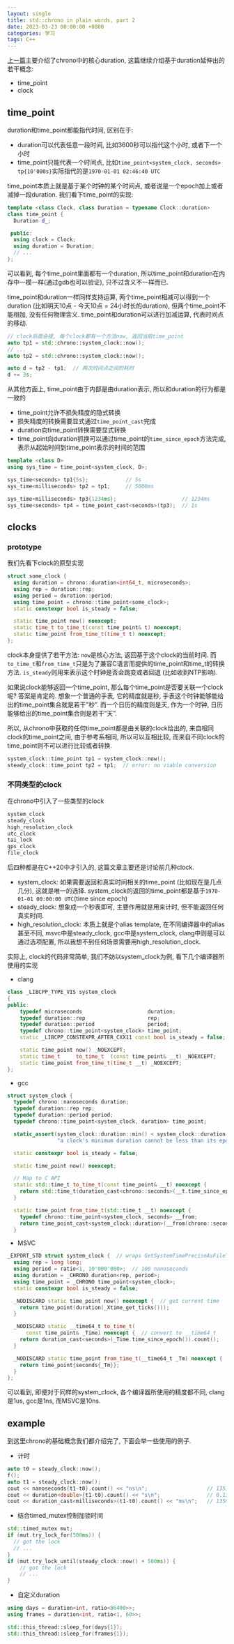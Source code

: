 ```yaml
---
layout: single
title: std::chrono in plain words, part 2
date: 2023-03-23 00:00:00 +0800
categories: 学习
tags: C++
---
```


[上一篇](https://critical27.github.io/%E5%AD%A6%E4%B9%A0/chrono-in-plain-words-part-1/)主要介绍了chrono中的核心duration, 这篇继续介绍基于duration延伸出的若干概念:

- time_point
- clock

## time_point

duration和time_point都能指代时间, 区别在于:

- duration可以代表任意一段时间, 比如3600秒可以指代这个小时, 或者下一个小时
- time_point只能代表一个时间点, 比如`time_point<system_clock, seconds> tp{10'000s}`实际指代的是`1970-01-01 02:46:40 UTC`

time_point本质上就是基于某个时钟的某个时间点, 或者说是一个epoch加上或者减掉一段duration. 我们看下time_point的实现:

```cpp
template <class Clock, class Duration = typename Clock::duration>
class time_point {
  Duration d_;

 public:
  using clock = Clock;
  using duration = Duration;
  // ...
};
```

可以看到, 每个time_point里面都有一个duration, 所以time_point和duration在内存中一模一样(通过gdb也可以验证), 只不过含义不一样而已.

time_point和duration一样同样支持运算, 两个time_point相减可以得到一个duration (比如明天10点 - 今天10点 = 24小时长的duration), 但两个time_point不能相加, 没有任何物理含义. time_point和duration可以进行加减运算, 代表时间点的移动.

```cpp
// clock后面会提, 每个clock都有一个方法now, 返回当前time_point
auto tp1 = std::chrono::system_clock::now();
// ...
auto tp2 = std::chrono::system_clock::now();

auto d = tp2 - tp1;  // 两次时间点之间的耗时
d += 3s;
```

从其他方面上, time_point由于内部是由duration表示, 所以和duration的行为都是一致的

- time_point允许不损失精度的隐式转换
- 损失精度的转换需要显式通过`time_point_cast`完成
- duration向time_point转换需要显式转换
- time_point向duration抓换可以通过time_point的`time_since_epoch`方法完成, 表示从起始时间到time_point表示的时间的范围

```cpp
template <class D>
using sys_time = time_point<system_clock, D>;

sys_time<seconds> tp1{5s};            // 5s
sys_time<milliseconds> tp2 = tp1;     // 5000ms

sys_time<milliseconds> tp3{1234ms};                     // 1234ms
sys_time<seconds> tp4 = time_point_cast<seconds>(tp3);  // 1s

```

## clocks

### prototype

我们先看下clock的原型实现

```cpp
struct some_clock {
  using duration = chrono::duration<int64_t, microseconds>;
  using rep = duration::rep;
  using period = duration::period;
  using time_point = chrono::time_point<some_clock>;
  static constexpr bool is_steady = false;

  static time_point now() noexcept;
  static time_t to_time_t(const time_point& t) noexcept;
  static time_point from_time_t(time_t t) noexcept;
};
```

clock本身提供了若干方法: `now`是核心方法, 返回基于这个clock的当前时间. 而`to_time_t`和`from_time_t`只是为了兼容C语言而提供的time_point和time_t的转换方法. `is_steady`则用来表示这个时钟是否会跳变或者回退 (比如收到NTP影响).

如果说clock能够返回一个time_point, 那么每个time_point是否要关联一个clock呢? 答案是肯定的. 想象一个普通的手表, 它的精度就是秒, 手表这个时钟能够能给出的time_point集合就是若干”秒”. 而一个日历的精度则是天, 作为一个时钟, 日历能够给出的time_point集合则是若干”天”.

所以, 从chrono中获取的任何time_point都是由关联的clock给出的, 来自相同clock的time_point之间, 由于参考系相同, 所以可以互相比较, 而来自不同clock的time_point则不可以进行比较或者转换.

```cpp
system_clock::time_point tp1 = system_clock::now();
steady_clock::time_point tp2 = tp1;  // error: no viable conversion
```

### 不同类型的clock

在chrono中引入了一些类型的clock

```cpp
system_clock
steady_clock
high_resolution_clock
utc_clock
tai_lock
gps_clock
file_clock
```

后四种都是在C++20中才引入的, 这篇文章主要还是讨论前几种clock.

- system_clock: 如果需要返回和真实时间相关的time_point (比如现在是几点几分), 这就是唯一的选择. system_clock的返回的time_point都是基于`1970-01-01 00:00:00 UTC`(time since epoch)
- steady_clock: 想象成一个秒表即可, 主要作用就是用来计时, 但不能返回任何真实时间.
- high_resolution_clock: 本质上就是个alias template, 在不同编译器中的alias甚至不同, msvc中是steady_clock, gcc中是system_clock, clang中则是可以通过选项配置, 所以我想不到任何场景需要用high_resolution_clock.

实际上, clock的代码非常简单, 我们不妨以system_clock为例, 看下几个编译器所使用的实现

- clang

```cpp
class _LIBCPP_TYPE_VIS system_clock
{
public:
    typedef microseconds                     duration;
    typedef duration::rep                    rep;
    typedef duration::period                 period;
    typedef chrono::time_point<system_clock> time_point;
    static _LIBCPP_CONSTEXPR_AFTER_CXX11 const bool is_steady = false;

    static time_point now() _NOEXCEPT;
    static time_t     to_time_t  (const time_point& __t) _NOEXCEPT;
    static time_point from_time_t(time_t __t) _NOEXCEPT;
};
```

- gcc

```cpp
struct system_clock {
  typedef chrono::nanoseconds duration;
  typedef duration::rep rep;
  typedef duration::period period;
  typedef chrono::time_point<system_clock, duration> time_point;

  static_assert(system_clock::duration::min() < system_clock::duration::zero(),
                "a clock's minimum duration cannot be less than its epoch");

  static constexpr bool is_steady = false;

  static time_point now() noexcept;

  // Map to C API
  static std::time_t to_time_t(const time_point& __t) noexcept {
    return std::time_t(duration_cast<chrono::seconds>(__t.time_since_epoch()).count());
  }

  static time_point from_time_t(std::time_t __t) noexcept {
    typedef chrono::time_point<system_clock, seconds> __from;
    return time_point_cast<system_clock::duration>(__from(chrono::seconds(__t)));
  }

```

- MSVC

```cpp
_EXPORT_STD struct system_clock {  // wraps GetSystemTimePreciseAsFileTime/GetSystemTimeAsFileTime
  using rep = long long;
  using period = ratio<1, 10'000'000>;  // 100 nanoseconds
  using duration = _CHRONO duration<rep, period>;
  using time_point = _CHRONO time_point<system_clock>;
  static constexpr bool is_steady = false;

  _NODISCARD static time_point now() noexcept {  // get current time
    return time_point(duration(_Xtime_get_ticks()));
  }

  _NODISCARD static __time64_t to_time_t(
      const time_point& _Time) noexcept {  // convert to __time64_t
    return duration_cast<seconds>(_Time.time_since_epoch()).count();
  }

  _NODISCARD static time_point from_time_t(__time64_t _Tm) noexcept {  // convert from __time64_t
    return time_point{seconds{_Tm}};
  }
};
```

可以看到, 即便对于同样的system_clock, 各个编译器所使用的精度都不同, clang是1us, gcc是1ns, 而MSVC是10ns.

## example

到这里chrono的基础概念我们都介绍完了, 下面会举一些使用的例子.

- 计时

```cpp
auto t0 = steady_clock::now();
f();
auto t1 = steady_clock::now();
cout << nanoseconds{t1-t0}.count() << "ns\n";                   // 135169457ns
cout << duration<double>{t1-t0}.count() << "s\n";               // 0.135169s
cout << duration_cast<milliseconds>(t1-t0).count() << "ms\n";   // 135ms

```

- 结合timed_mutex控制加锁时间

```cpp
std::timed_mutex mut;
if (mut.try_lock_for(500ms)) {
  // got the lock
  // ...
}
if (mut.try_lock_until(steady_clock::now() + 500ms)) {
    // got the lock
    // ...
}
```

- 自定义duration

```cpp
using days = duration<int, ratio<86400>>;
using frames = duration<int, ratio<1, 60>>;

std::this_thread::sleep_for(days{1});
std::this_thread::sleep_for(frames{1});
```